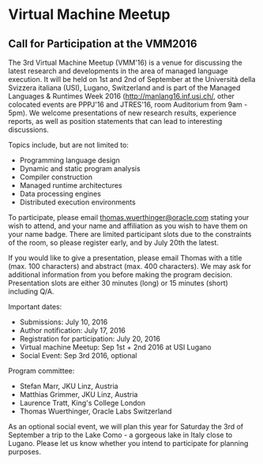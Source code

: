 # Virtual Machine Meetup

## Call for Participation at the VMM2016

The 3rd Virtual Machine Meetup (VMM'16) is a venue for discussing the latest
research and developments in the area of managed language execution. It will be
held on 1st and 2nd of September at the Università della Svizzera italiana
(USI), Lugano, Switzerland and is part of the Managed Languages & Runtimes Week
2016 (http://manlang16.inf.usi.ch/, other colocated events are PPPJ'16 and
JTRES'16, room Auditorium from 9am - 5pm). We welcome presentations of new
research results, experience reports, as well as position statements that can
lead to interesting discussions.


Topics include, but are not limited to:

 - Programming language design
 - Dynamic and static program analysis
 - Compiler construction
 - Managed runtime architectures
 - Data processing engines
 - Distributed execution environments

To participate, please email thomas.wuerthinger@oracle.com stating your wish to
attend, and your name and affiliation as you wish to have them on your name
badge. There are limited participant slots due to the constraints of the room,
so please register early, and by July 20th the latest.

If you would like to give a presentation, please email Thomas with a title
(max. 100 characters) and abstract (max. 400 characters). We may ask for
additional information from you before making the program decision.
Presentation slots are either 30 minutes (long) or 15 minutes (short)
including Q/A.


Important dates:

 - Submissions:  July 10, 2016
 - Author notification: July 17, 2016
 - Registration for participation: July 20, 2016
 - Virtual machine Meetup: Sep 1st + 2nd 2016 at USI Lugano
 - Social Event: Sep 3rd 2016, optional


Program committee:

 - Stefan Marr, JKU Linz, Austria
 - Matthias Grimmer, JKU Linz, Austria
 - Laurence Tratt, King's College London
 - Thomas Wuerthinger, Oracle Labs Switzerland

As an optional social event, we will plan this year for Saturday the 3rd of
September a trip to the Lake Como - a gorgeous lake in Italy close to Lugano.
Please let us know whether you intend to participate for planning purposes.
